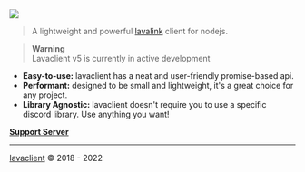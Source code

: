 <img src="https://i.imgur.com/LvsojLc.png" align="center">

> A lightweight and powerful [lavalink](https://github.com/freyacodes/lavalink) client for nodejs.

> **Warning**  
> Lavaclient v5 is currently in active development

- **Easy-to-use:** lavaclient has a neat and user-friendly promise-based api.
- **Performant:** designed to be small and lightweight, it's a great choice for any project.
- **Library Agnostic:** lavaclient doesn't require you to use a specific discord library. Use anything you want!

[**Support Server**](https://discord.gg/GQgM5pbJWm)

<!--

<h1 align="center">Installation</h1>

[Node.js LTS (v18)](https://nodejs.org) or newer is required

##### Stable

```shell
yarn add lavaclient # or npm install
```

##### Beta (may be outdated)

```shell
yarn add lavaclient@beta # or npm install
```

##### Deno

If you're looking for a [Deno](https://deno.land) variant of lavaclient... We've got you covered!!

- **Lavadeno:** <https://github.com/lavaclient/lavadeno>

<h2 align="center">Usage</h2>

### Setup

Even though the following examples use import syntax, Lavaclient also supports CommonJS!

```ts
import { Cluster, Node } from "lavaclient";

const info = { host: "localhost", port: 2333, password: "youshallnotpass" };

const lavalink = new Node({
    connection: info,
    sendGatewayPayload: (id, payload) => sendWithDiscordLib(id, payload),
});

// or for clustering:

const lavalink = new Cluster({
    nodes: [ { id: "main", ...info } ],
    sendGatewayPayload: (id, payload) => sendWithDiscordLib(id, payload),
});

lavalink.connect("870267613635309618");
```

### Handling Voice Updates

Lavalink requires voice updates to play audio in a voice channel, this may vary from library to library.

What you need for correctly sending voice updates to lavalink:

1. A connection to the Discord gateway.
2. [**Raw** Voice _State_ and _Server_ updates](https://discord.com/developers/docs/topics/gateway#voice)
3. Passing the data of the voice update to `(Cluster|Node)#handleVoiceUpdate`

- [discord.js v13 example](https://github.com/lavaclient/djs-v13-example)

### Playing Music

```ts
const results = await lavalink.rest.loadTracks(
    "ytsearch:never gonna give you up",
);

await lavalink
    .createPlayer("830616783199010857")
    .connect("830638203739308053")
    .play(results.tracks[0]);
```

<sub>this is a very poor way of playing music btw... checkout our [discord.js example](https://github.com/lavaclient/djs-v13-example)</sub>

---

Need some more help? Join our [**Support Server**](https://discord.gg/GQgM5pbJWm)

[![Rate this package](https://badges.openbase.com/js/rating/lavaclient.svg?token=7xbXCE61YwbjuEPTGbWP9q9GXQStpvuXdzoYBVY6i1k=)](https://openbase.com/js/lavaclient?utm_source=embedded&amp;utm_medium=badge&amp;utm_campaign=rate-badge)
-->


---

[lavaclient](https://lavaclient.js.org/) &copy; 2018 - 2022
